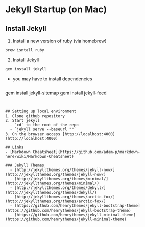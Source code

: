 # Jekyll Startup (on Mac)

## Install Jekyll
1. Install a new version of ruby (via homebrew)
  ```
  brew isntall ruby
  ```
2. Install Jekyll
  ```
  gem install jekyll
  ```
  - you may have to install dependencies
    ```
gem install jekyll-sitemap
gem install jekyll-feed
```


## Setting up local environment 
1. Clone github repository
2. Start jekyll 
  - `cd` to the root of the repo
  - `jekyll serve --baseurl ""`
3. On the browser access [http://localhost:4000](http://localhost:4000)

## Links
- [Markdown Cheatsheet](https://github.com/adam-p/markdown-here/wiki/Markdown-Cheatsheet)
 
### Jekyll Themes 
  - [http://jekyllthemes.org/themes/jekyll-now/](http://jekyllthemes.org/themes/jekyll-now/)
  - [http://jekyllthemes.org/themes/minimal/](http://jekyllthemes.org/themes/minimal/)
  - [http://jekyllthemes.org/themes/dekyll/](http://jekyllthemes.org/themes/dekyll/)
  - [http://jekyllthemes.org/themes/arctic-fox/](http://jekyllthemes.org/themes/arctic-fox/)
  - [https://github.com/henrythemes/jekyll-bootstrap-theme](https://github.com/henrythemes/jekyll-bootstrap-theme)
  - [https://github.com/henrythemes/jekyll-minimal-theme](https://github.com/henrythemes/jekyll-minimal-theme)
